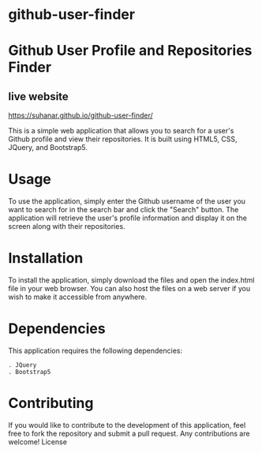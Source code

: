 # github-user-finder

# Github User Profile and Repositories Finder
## live website
https://suhanar.github.io/github-user-finder/

This is a simple web application that allows you to search for a user's Github profile and view their repositories. It is built using HTML5, CSS, JQuery, and Bootstrap5.
# Usage

To use the application, simply enter the Github username of the user you want to search for in the search bar and click the "Search" button. The application will retrieve the user's profile information and display it on the screen along with their repositories.
# Installation

To install the application, simply download the files and open the index.html file in your web browser. You can also host the files on a web server if you wish to make it accessible from anywhere.
# Dependencies

This application requires the following dependencies:

    . JQuery
    . Bootstrap5

# Contributing

If you would like to contribute to the development of this application, feel free to fork the repository and submit a pull request. Any contributions are welcome!
License


